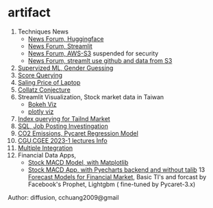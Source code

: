 # artifact
1. Techniques News
   - [News Forum, Huggingface](https://huggingface.co/spaces/cchuang2009/News-Forum)
   - [News Forum, Streamlit](https://cchuang2009-streamlit-news-forum-app-9ayjmo.streamlit.app/)
   - [News Forum, AWS-S3](https://huggingface.co/spaces/cchuang2009/NewsForumAWS) suspended for security
   - [News Forum, streamlt use github and data from S3](https://cchuang2009-2023-score-app-aws-s3-sql-1esrmv.streamlit.app/)
2. [Supervized ML, Gender Guessing ](https://cchuang2009-streamlit-classification-app-v2-3eleye.streamlit.app/)
3. [Score Querying](https://cchuang2009-2023-score-app-yz22hl.streamlit.app/)
4. [Saling Price of Laptop](https://cchuang2009-streamlit-deploy-app-vbjjjs.streamlit.app/)
5. [Collatz Conjecture](https://cchuang2009-streamlit-math-main-6wxpy1.streamlit.app/)
6. Streamlit Visualization, Stock market data in Taiwan
   - [Bokeh Viz](https://cchuang2009-streamlit-plotly-streamlit-bakeh-1-47jvo0.streamlit.app/)
   - [plotly viz](https://cchuang2009-streamlit-plotly-streamlit-bakeh-1-47jvo0.streamlit.app/)
7. [Index querying for TaiInd Market](https://cchuang2009-streamlit-scrapper-query-tai-ind-query-jxprre.streamlit.app/)  
8. [SQL, Job Posting Investingation](https://cchuang2009-streamlit-sql-app-68vvn2.streamlit.app/)
9. [CO2 Emissions, Pycaret Regression Model](https://huggingface.co/spaces/cchuang2009/CO2)
10. [CGU,CGEE 2023-1 lectures Info](https://cchuang2009-streamlit-cgee-app-jrho5f.streamlit.app/)
11. [Multiple Integration](https://cchuang2009-streamlit-calculus-app-8h1q62.streamlit.app/)
12. Financial Data Apps,
    - [Stock MACD Model, with Matplotlib](https://cchuang2009-streamlit-stock-app-macd-yzxkdw.streamlit.app/)
    - [Stock MACD App, with Pyecharts backend and without talib](https://cchuang2009-streamlit-stock-app-macd-yzxkdw.streamlit.app/)
13 [Forecast Models for Financial Market](https://cchuang2009-streamlit-stock-predictions-app-macd-d2yivz.streamlit.app/), Basic TI's and forcast by Facebook's Prophet, Lightgbm ( fine-tuned by Pycaret-3.x) 


Author: diffusion, cchuang2009@gmail

